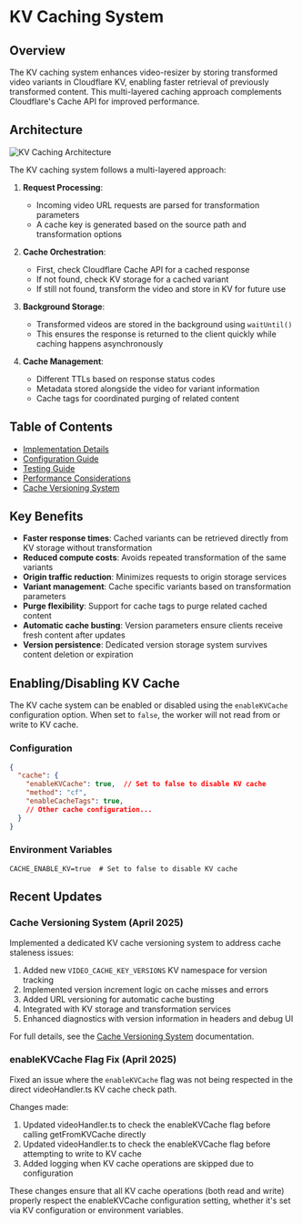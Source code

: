 # KV Caching System

## Overview

The KV caching system enhances video-resizer by storing transformed video variants in Cloudflare KV, enabling faster retrieval of previously transformed content. This multi-layered caching approach complements Cloudflare's Cache API for improved performance.

## Architecture

![KV Caching Architecture](https://i.imgur.com/b7vmQGa.png)

The KV caching system follows a multi-layered approach:

1. **Request Processing**:
   - Incoming video URL requests are parsed for transformation parameters
   - A cache key is generated based on the source path and transformation options

2. **Cache Orchestration**:
   - First, check Cloudflare Cache API for a cached response
   - If not found, check KV storage for a cached variant
   - If still not found, transform the video and store in KV for future use

3. **Background Storage**:
   - Transformed videos are stored in the background using `waitUntil()`
   - This ensures the response is returned to the client quickly while caching happens asynchronously

4. **Cache Management**:
   - Different TTLs based on response status codes
   - Metadata stored alongside the video for variant information
   - Cache tags for coordinated purging of related content

## Table of Contents

- [Implementation Details](./implementation.md)
- [Configuration Guide](./configuration.md)
- [Testing Guide](./testing.md)
- [Performance Considerations](./performance.md)
- [Cache Versioning System](./cache-versioning.md)

## Key Benefits

- **Faster response times**: Cached variants can be retrieved directly from KV storage without transformation
- **Reduced compute costs**: Avoids repeated transformation of the same variants
- **Origin traffic reduction**: Minimizes requests to origin storage services
- **Variant management**: Cache specific variants based on transformation parameters
- **Purge flexibility**: Support for cache tags to purge related cached content
- **Automatic cache busting**: Version parameters ensure clients receive fresh content after updates
- **Version persistence**: Dedicated version storage system survives content deletion or expiration

## Enabling/Disabling KV Cache

The KV cache system can be enabled or disabled using the `enableKVCache` configuration option. When set to `false`, the worker will not read from or write to KV cache.

### Configuration

```json
{
  "cache": {
    "enableKVCache": true,  // Set to false to disable KV cache
    "method": "cf",
    "enableCacheTags": true,
    // Other cache configuration...
  }
}
```

### Environment Variables

```
CACHE_ENABLE_KV=true  # Set to false to disable KV cache
```

## Recent Updates

### Cache Versioning System (April 2025)

Implemented a dedicated KV cache versioning system to address cache staleness issues:

1. Added new `VIDEO_CACHE_KEY_VERSIONS` KV namespace for version tracking
2. Implemented version increment logic on cache misses and errors
3. Added URL versioning for automatic cache busting
4. Integrated with KV storage and transformation services
5. Enhanced diagnostics with version information in headers and debug UI

For full details, see the [Cache Versioning System](./cache-versioning.md) documentation.

### enableKVCache Flag Fix (April 2025)

Fixed an issue where the `enableKVCache` flag was not being respected in the direct videoHandler.ts KV cache check path.

Changes made:
1. Updated videoHandler.ts to check the enableKVCache flag before calling getFromKVCache directly
2. Updated videoHandler.ts to check the enableKVCache flag before attempting to write to KV cache
3. Added logging when KV cache operations are skipped due to configuration

These changes ensure that all KV cache operations (both read and write) properly respect the enableKVCache configuration setting, whether it's set via KV configuration or environment variables.
